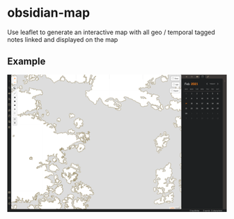 # obsidian-map

Use leaflet to generate an interactive map with all geo / temporal tagged notes linked and displayed on the map 

## Example

![example_1](https://raw.githubusercontent.com/Darakah/obsidian-map/main/images/Example_2.png)
